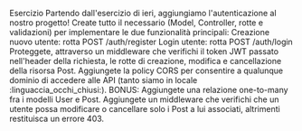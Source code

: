 Esercizio
Partendo dall'esercizio di ieri, aggiungiamo l'autenticazione al nostro progetto! Create tutto il necessario (Model, Controller, rotte e validazioni) per implementare le due funzionalità principali:
Creazione nuovo utente: rotta POST /auth/register
Login utente: rotta POST /auth/login
Proteggete, attraverso un middleware che verifichi il token JWT passato nell'header della richiesta, le rotte di creazione, modifica e cancellazione della risorsa Post.
Aggiungete la policy CORS per consentire a qualunque dominio di accedere alle API (tanto siamo in locale :linguaccia_occhi_chiusi:).
BONUS:
Aggiungete una relazione one-to-many fra i modelli User e Post.
Aggiungete un middleware che verifichi che un utente possa modificare o cancellare solo i Post a lui associati, altrimenti restituisca un errore 403.